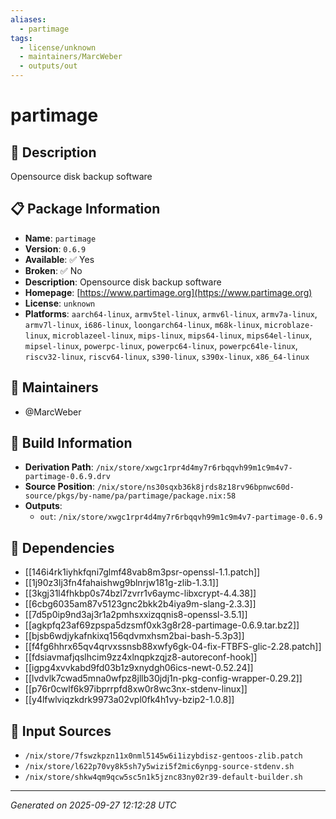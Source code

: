 ```yaml
---
aliases:
  - partimage
tags:
  - license/unknown
  - maintainers/MarcWeber
  - outputs/out
---
```


# partimage

## 📝 Description

Opensource disk backup software

## 📋 Package Information

- **Name**: `partimage`
- **Version**: `0.6.9`
- **Available**: ✅ Yes
- **Broken**: ✅ No
- **Description**: Opensource disk backup software
- **Homepage**: [https://www.partimage.org](https://www.partimage.org)
- **License**: `unknown`
- **Platforms**: `aarch64-linux`, `armv5tel-linux`, `armv6l-linux`, `armv7a-linux`, `armv7l-linux`, `i686-linux`, `loongarch64-linux`, `m68k-linux`, `microblaze-linux`, `microblazeel-linux`, `mips-linux`, `mips64-linux`, `mips64el-linux`, `mipsel-linux`, `powerpc-linux`, `powerpc64-linux`, `powerpc64le-linux`, `riscv32-linux`, `riscv64-linux`, `s390-linux`, `s390x-linux`, `x86_64-linux`
## 👥 Maintainers

- @MarcWeber


## 🔧 Build Information

- **Derivation Path**: `/nix/store/xwgc1rpr4d4my7r6rbqqvh99m1c9m4v7-partimage-0.6.9.drv`
- **Source Position**: `/nix/store/ns30sqxb36k8jrds8z18rv96bpnwc60d-source/pkgs/by-name/pa/partimage/package.nix:58`
- **Outputs**:
  - `out`:  `/nix/store/xwgc1rpr4d4my7r6rbqqvh99m1c9m4v7-partimage-0.6.9`

## 🔗 Dependencies

- [[146i4rk1iyhkfqni7glmf48vab8m3psr-openssl-1.1.patch]]
- [[1j90z3lj3fn4fahaishwg9blnrjw181g-zlib-1.3.1]]
- [[3kgj31l4fhkbp0s74bzl7zvrr1v6aymc-libxcrypt-4.4.38]]
- [[6cbg6035am87v5123gnc2bkk2b4iya9m-slang-2.3.3]]
- [[7d5p0ip9nd3aj3r1a2pmhsxxizqqnis8-openssl-3.5.1]]
- [[agkpfq23af69zpspa5dzsmf0xk3g8r28-partimage-0.6.9.tar.bz2]]
- [[bjsb6wdjykafnkixq156qdvmxhsm2bai-bash-5.3p3]]
- [[f4fg6hhrx65qv4qrvxssnsb88xwfy6gk-04-fix-FTBFS-glic-2.28.patch]]
- [[fdsiavmafjqslhcim9zz4xlnqpkzqjz8-autoreconf-hook]]
- [[igpg4xvvkabd9fd03b1z9xnydgh06ics-newt-0.52.24]]
- [[lvdvlk7cwad5mna0wfpz8jllb30jdj1n-pkg-config-wrapper-0.29.2]]
- [[p76r0cwlf6k97ibprrpfd8xw0r8wc3nx-stdenv-linux]]
- [[y4lfwlviqzkdrk9973a02vpl0fk4h1vy-bzip2-1.0.8]]

## 📁 Input Sources

- `/nix/store/7fswzkpzn11x0nml5145w6i1izybdisz-gentoos-zlib.patch`
- `/nix/store/l622p70vy8k5sh7y5wizi5f2mic6ynpg-source-stdenv.sh`
- `/nix/store/shkw4qm9qcw5sc5n1k5jznc83ny02r39-default-builder.sh`

---
*Generated on 2025-09-27 12:12:28 UTC*

